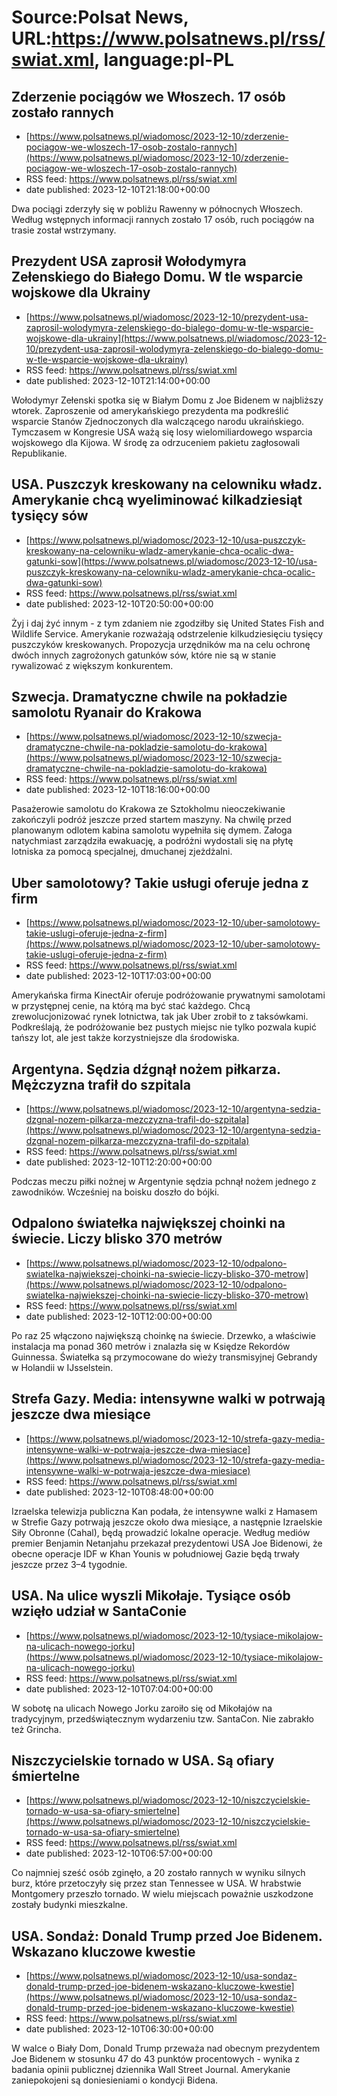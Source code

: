 # Source:Polsat News, URL:https://www.polsatnews.pl/rss/swiat.xml, language:pl-PL

## Zderzenie pociągów we Włoszech. 17 osób zostało rannych
 - [https://www.polsatnews.pl/wiadomosc/2023-12-10/zderzenie-pociagow-we-wloszech-17-osob-zostalo-rannych](https://www.polsatnews.pl/wiadomosc/2023-12-10/zderzenie-pociagow-we-wloszech-17-osob-zostalo-rannych)
 - RSS feed: https://www.polsatnews.pl/rss/swiat.xml
 - date published: 2023-12-10T21:18:00+00:00

Dwa pociągi zderzyły się w pobliżu Rawenny w północnych Włoszech. Według wstępnych informacji rannych zostało 17 osób, ruch pociągów na trasie został wstrzymany.

## Prezydent USA zaprosił Wołodymyra Zełenskiego do Białego Domu. W tle wsparcie wojskowe dla Ukrainy
 - [https://www.polsatnews.pl/wiadomosc/2023-12-10/prezydent-usa-zaprosil-wolodymyra-zelenskiego-do-bialego-domu-w-tle-wsparcie-wojskowe-dla-ukrainy](https://www.polsatnews.pl/wiadomosc/2023-12-10/prezydent-usa-zaprosil-wolodymyra-zelenskiego-do-bialego-domu-w-tle-wsparcie-wojskowe-dla-ukrainy)
 - RSS feed: https://www.polsatnews.pl/rss/swiat.xml
 - date published: 2023-12-10T21:14:00+00:00

Wołodymyr Zełenski spotka się w Białym Domu z Joe Bidenem w najbliższy wtorek. Zaproszenie od amerykańskiego prezydenta ma podkreślić wsparcie Stanów Zjednoczonych dla walczącego narodu ukraińskiego. Tymczasem w Kongresie USA ważą się losy wielomiliardowego wsparcia wojskowego dla Kijowa. W środę za odrzuceniem pakietu zagłosowali Republikanie.

## USA. Puszczyk kreskowany na celowniku władz. Amerykanie chcą wyeliminować kilkadziesiąt tysięcy sów
 - [https://www.polsatnews.pl/wiadomosc/2023-12-10/usa-puszczyk-kreskowany-na-celowniku-wladz-amerykanie-chca-ocalic-dwa-gatunki-sow](https://www.polsatnews.pl/wiadomosc/2023-12-10/usa-puszczyk-kreskowany-na-celowniku-wladz-amerykanie-chca-ocalic-dwa-gatunki-sow)
 - RSS feed: https://www.polsatnews.pl/rss/swiat.xml
 - date published: 2023-12-10T20:50:00+00:00

Żyj i daj żyć innym - z tym zdaniem nie zgodziłby się United States Fish and Wildlife Service. Amerykanie rozważają odstrzelenie kilkudziesięciu tysięcy puszczyków kreskowanych. Propozycja urzędników ma na celu ochronę dwóch innych zagrożonych gatunków sów, które nie są w stanie rywalizować z większym konkurentem.

## Szwecja. Dramatyczne chwile na pokładzie samolotu Ryanair do Krakowa
 - [https://www.polsatnews.pl/wiadomosc/2023-12-10/szwecja-dramatyczne-chwile-na-pokladzie-samolotu-do-krakowa](https://www.polsatnews.pl/wiadomosc/2023-12-10/szwecja-dramatyczne-chwile-na-pokladzie-samolotu-do-krakowa)
 - RSS feed: https://www.polsatnews.pl/rss/swiat.xml
 - date published: 2023-12-10T18:16:00+00:00

Pasażerowie samolotu do Krakowa ze Sztokholmu nieoczekiwanie zakończyli podróż jeszcze przed startem maszyny. Na chwilę przed planowanym odlotem kabina samolotu wypełniła się dymem. Załoga natychmiast zarządziła ewakuację, a podróżni wydostali się na płytę lotniska za pomocą specjalnej, dmuchanej zjeżdżalni.

## Uber samolotowy? Takie usługi oferuje jedna z firm
 - [https://www.polsatnews.pl/wiadomosc/2023-12-10/uber-samolotowy-takie-uslugi-oferuje-jedna-z-firm](https://www.polsatnews.pl/wiadomosc/2023-12-10/uber-samolotowy-takie-uslugi-oferuje-jedna-z-firm)
 - RSS feed: https://www.polsatnews.pl/rss/swiat.xml
 - date published: 2023-12-10T17:03:00+00:00

Amerykańska firma KinectAir oferuje podróżowanie prywatnymi samolotami w przystępnej cenie, na którą ma być stać każdego. Chcą zrewolucjonizować rynek lotnictwa, tak jak Uber zrobił to z taksówkami. Podkreślają, że podróżowanie bez pustych miejsc nie tylko pozwala kupić tańszy lot, ale jest także korzystniejsze dla środowiska.

## Argentyna. Sędzia dźgnął nożem piłkarza. Mężczyzna trafił do szpitala
 - [https://www.polsatnews.pl/wiadomosc/2023-12-10/argentyna-sedzia-dzgnal-nozem-pilkarza-mezczyzna-trafil-do-szpitala](https://www.polsatnews.pl/wiadomosc/2023-12-10/argentyna-sedzia-dzgnal-nozem-pilkarza-mezczyzna-trafil-do-szpitala)
 - RSS feed: https://www.polsatnews.pl/rss/swiat.xml
 - date published: 2023-12-10T12:20:00+00:00

Podczas meczu piłki nożnej w Argentynie sędzia pchnął nożem jednego z zawodników. Wcześniej na boisku doszło do bójki.

## Odpalono światełka największej choinki na świecie. Liczy blisko 370 metrów
 - [https://www.polsatnews.pl/wiadomosc/2023-12-10/odpalono-swiatelka-najwiekszej-choinki-na-swiecie-liczy-blisko-370-metrow](https://www.polsatnews.pl/wiadomosc/2023-12-10/odpalono-swiatelka-najwiekszej-choinki-na-swiecie-liczy-blisko-370-metrow)
 - RSS feed: https://www.polsatnews.pl/rss/swiat.xml
 - date published: 2023-12-10T12:00:00+00:00

Po raz 25 włączono największą choinkę na świecie. Drzewko, a właściwie instalacja ma ponad 360 metrów i znalazła się w Księdze Rekordów Guinnessa. Światełka są przymocowane do wieży transmisyjnej Gebrandy w Holandii w IJsselstein.

## Strefa Gazy. Media: intensywne walki w potrwają jeszcze dwa miesiące
 - [https://www.polsatnews.pl/wiadomosc/2023-12-10/strefa-gazy-media-intensywne-walki-w-potrwaja-jeszcze-dwa-miesiace](https://www.polsatnews.pl/wiadomosc/2023-12-10/strefa-gazy-media-intensywne-walki-w-potrwaja-jeszcze-dwa-miesiace)
 - RSS feed: https://www.polsatnews.pl/rss/swiat.xml
 - date published: 2023-12-10T08:48:00+00:00

Izraelska telewizja publiczna Kan podała, że intensywne walki z Hamasem w Strefie Gazy potrwają jeszcze około dwa miesiące, a następnie Izraelskie Siły Obronne (Cahal), będą prowadzić lokalne operacje. Według mediów premier Benjamin Netanjahu przekazał prezydentowi USA Joe Bidenowi, że obecne operacje IDF w Khan Younis w południowej Gazie będą trwały jeszcze przez 3–4 tygodnie.

## USA. Na ulice wyszli Mikołaje. Tysiące osób wzięło udział w SantaConie
 - [https://www.polsatnews.pl/wiadomosc/2023-12-10/tysiace-mikolajow-na-ulicach-nowego-jorku](https://www.polsatnews.pl/wiadomosc/2023-12-10/tysiace-mikolajow-na-ulicach-nowego-jorku)
 - RSS feed: https://www.polsatnews.pl/rss/swiat.xml
 - date published: 2023-12-10T07:04:00+00:00

W sobotę na ulicach Nowego Jorku zaroiło się od Mikołajów na tradycyjnym, przedświątecznym wydarzeniu tzw. SantaCon. Nie zabrakło też Grincha.

## Niszczycielskie tornado w USA. Są ofiary śmiertelne
 - [https://www.polsatnews.pl/wiadomosc/2023-12-10/niszczycielskie-tornado-w-usa-sa-ofiary-smiertelne](https://www.polsatnews.pl/wiadomosc/2023-12-10/niszczycielskie-tornado-w-usa-sa-ofiary-smiertelne)
 - RSS feed: https://www.polsatnews.pl/rss/swiat.xml
 - date published: 2023-12-10T06:57:00+00:00

Co najmniej sześć osób zginęło, a 20 zostało rannych w wyniku silnych burz, które przetoczyły się przez stan Tennessee w USA. W hrabstwie Montgomery przeszło tornado. W wielu miejscach poważnie uszkodzone zostały budynki mieszkalne.

## USA. Sondaż: Donald Trump przed Joe Bidenem. Wskazano kluczowe kwestie
 - [https://www.polsatnews.pl/wiadomosc/2023-12-10/usa-sondaz-donald-trump-przed-joe-bidenem-wskazano-kluczowe-kwestie](https://www.polsatnews.pl/wiadomosc/2023-12-10/usa-sondaz-donald-trump-przed-joe-bidenem-wskazano-kluczowe-kwestie)
 - RSS feed: https://www.polsatnews.pl/rss/swiat.xml
 - date published: 2023-12-10T06:30:00+00:00

W walce o Biały Dom, Donald Trump przeważa nad obecnym prezydentem Joe Bidenem w stosunku 47 do 43 punktów procentowych - wynika z badania opinii publicznej dziennika Wall Street Journal. Amerykanie zaniepokojeni są doniesieniami o kondycji Bidena.

